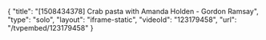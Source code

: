 {
    "title": "[1508434378] Crab pasta with Amanda Holden - Gordon Ramsay",
    "type": "solo",
    "layout": "iframe-static",
    "videoId": "123179458",
    "url": "\/tvpembed\/123179458"
}